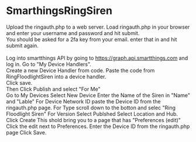 # SmarthingsRingSiren
Upload the ringauth.php to a web server. Load ringauth.php in your browser and enter your username and password and hit submit.<br>
You should be asked for a 2fa key from your email. enter that in and hit submit again.<br>
<br>
Log into smartthings API by going to https://graph.api.smartthings.com and log in. Go to "My Device Handlers".<br>
Create a new Device Handler from code. Paste the code from RingFloodlightSiren into a device handler. <br>
Click save.<br>
Then Click Publish and select "For Me"<br>
Go to My Devices
Select New Device
Enter the Name of the Siren in "Name" and "Lable"
For Device Network ID paste the Device ID from the ringauth.php page.
For Type scroll down to the botton and selec "Ring Floodlight Siren"
For Version Select Publshed
Select Location and Hub.
Click Create
This shold bring you to a page that has "Preferences (edit)"
Click the edit next to Preferences.
Enter the Device ID from the ringauth.php page
Click Save.
